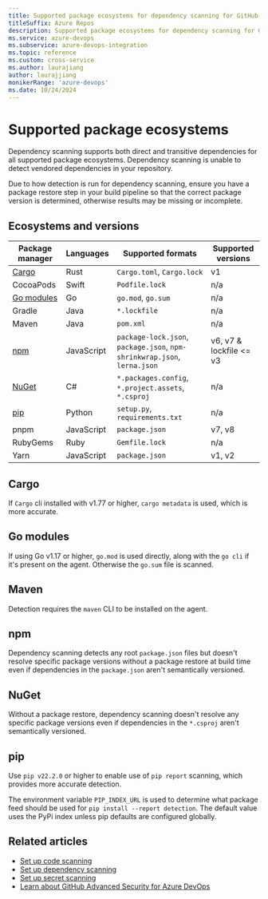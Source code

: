 ```yaml
---
title: Supported package ecosystems for dependency scanning for GitHub Advanced Security for Azure DevOps 
titleSuffix: Azure Repos
description: Supported package ecosystems for dependency scanning for GitHub Advanced Security for Azure DevOps.
ms.service: azure-devops
ms.subservice: azure-devops-integration
ms.topic: reference 
ms.custom: cross-service
ms.author: laurajiang
author: laurajjiang
monikerRange: 'azure-devops'
ms.date: 10/24/2024
---
```


# Supported package ecosystems 

Dependency scanning supports both direct and transitive dependencies for all supported package ecosystems. Dependency scanning is unable to detect vendored dependencies in your repository. 

Due to how detection is run for dependency scanning, ensure you have a package restore step in your build pipeline so that the correct package version is determined, otherwise results may be missing or incomplete. 

## Ecosystems and versions

| Package manager  | Languages  | Supported formats | Supported versions |
|---|---|---|---|
|  [Cargo](#cargo) | Rust  | `Cargo.toml`, `Cargo.lock`  | v1 |
|  CocoaPods | Swift  | `Podfile.lock`  | n/a |
|  [Go modules](#go-modules) | Go  | `go.mod`, `go.sum`  | n/a |
|  Gradle | Java  | `*.lockfile`  | n/a |
|  Maven | Java  | `pom.xml`  | n/a |
|  [npm](#npm) | JavaScript  | `package-lock.json`, `package.json`, `npm-shrinkwrap.json`, `lerna.json` | v6, v7 & lockfile <= v3 |
|  [NuGet](#nuget) | C# | `*.packages.config`,  `*.project.assets`, `*.csproj` | n/a |
|  [pip](#pip) | Python  | `setup.py`, `requirements.txt`  | n/a |
|  pnpm | JavaScript  | `package.json` | v7, v8 |
|  RubyGems | Ruby  |  `Gemfile.lock` | n/a |
|  Yarn | JavaScript  | `package.json`  | v1, v2 |

## Cargo 

If `Cargo` cli installed with v1.77 or higher, `cargo metadata` is used, which is more accurate.

## Go modules

If using Go v1.17 or higher, `go.mod` is used directly, along with the `go cli` if it's present on the agent. Otherwise the `go.sum` file is scanned.

## Maven

Detection requires the `maven` CLI to be installed on the agent. 

## npm

Dependency scanning detects any root `package.json` files but doesn't resolve specific package versions without a package restore at build time even if dependencies in the `package.json` aren't semantically versioned. 

## NuGet 

Without a package restore, dependency scanning doesn't resolve any specific package versions even if dependencies in the `*.csproj` aren't semantically versioned. 

## pip 

Use `pip v22.2.0` or higher to enable use of `pip report` scanning, which provides more accurate detection.

The environment variable `PIP_INDEX_URL` is used to determine what package feed should be used for `pip install --report detection`. The default value uses the PyPi index unless pip defaults are configured globally.

## Related articles

- [Set up code scanning](github-advanced-security-code-scanning.md)
- [Set up dependency scanning](github-advanced-security-dependency-scanning.md)
- [Set up secret scanning](github-advanced-security-secret-scanning.md)
- [Learn about GitHub Advanced Security for Azure DevOps](github-advanced-security-security-overview.md)
